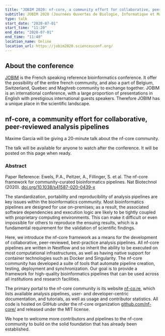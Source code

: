 ```yaml
---
title: "JOBIM 2020: nf-core, a community effort for collaborative, peer-reviewed analysis pipelines"
subtitle: JOBIM 2020 (Journées Ouvertes de Biologie, Informatique et Mathématique 2020)
type: talk
start_date: "2020-07-01"
start_time: "11:20"
end_date: "2020-07-01"
end_time: "11:40"
location_name: Online
location_url: https://jobim2020.sciencesconf.org/
---
```


## About the conference

[JOBIM](https://jobim2020.sciencesconf.org/) is the French speaking reference bioinformatics conference.
It offer the possibility of the entire french community, and also a part of Belgium, Switzerland, Quebec and Maghreb community to exchange together.
JOBIM is an international conference, with a large proportion of presentations in English with prestigious international guests speakers.
Therefore JOBIM has a unique place in the scientific landscape.

## nf-core, a community effort for collaborative, peer-reviewed analysis pipelines

Maxime Garcia will be giving a 20-minute talk about the nf-core community.

The talk will be available for anyone to watch after the conference.
It will be posted on this page when ready.

### Abstract

Paper Reference: Ewels, P.A., Peltzer, A., Fillinger, S. et al. The nf-core framework for community-curated bioinformatics pipelines. Nat Biotechnol (2020). [doi.org/10.1038/s41587-020-0439-x](https://doi.org/10.1038/s41587-020-0439-x)

The standardization, portability and reproducibility of analysis pipelines are key issues within the bioinformatics community.
Most bioinformatics pipelines are designed for use on-premises; as a result, the associated software dependencies and execution logic are likely to be tightly coupled with proprietary computing environments.
This can make it difficult or even impossible for others to reproduce the ensuing results, which is a fundamental requirement for the validation of scientific findings.

Here, we introduce the nf-core framework as a means for the development of collaborative, peer-reviewed, best-practice analysis pipelines.
All nf-core pipelines are written in Nextflow and so inherit the ability to be executed on most computational infrastructures, as well as having native support for container technologies such as Docker and Singularity.
The nf-core community has developed a suite of tools that automate pipeline creation, testing, deployment and synchronization.
Our goal is to provide a framework for high-quality bioinformatics pipelines that can be used across all institutions and research facilities.

The primary portal to the nf-core community is its website [nf-co.re](https://nf-co.re), which lists available analysis pipelines, user- and developer-centric documentation, and tutorials, as well as usage and contributor statistics.
All code is hosted on GitHub under the nf-core organization [github.com/nf-core/](https://github.com/nf-core/) and released under the MIT license.

We hope to welcome more contributors and pipelines to the nf-core community to build on the solid foundation that has already been established.
